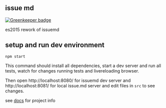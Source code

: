 ## issue md

[![Greenkeeper badge](https://badges.greenkeeper.io/issuemd/issue.md.svg)](https://greenkeeper.io/)

es2015 rework of issuemd

## setup and run dev environment

    npm start

This command should install all dependencies, start a dev server and run all tests, watch for changes running tests and livereloading browser.

Then open http://localhost:8080/ for issuemd dev server and http://localhost:8081/ for local issue.md server and edit files in `src` to see changes.

see [docs](docs) for project info
